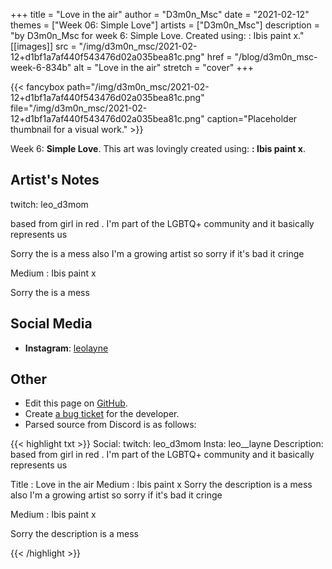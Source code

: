 +++
title =       "Love in the air"
author =      "D3m0n_Msc"
date =        "2021-02-12"
themes =      ["Week 06: Simple Love"]
artists =     ["D3m0n_Msc"]
description = "by D3m0n_Msc for week 6: Simple Love. Created using: : Ibis paint x."
[[images]]
              src = "/img/d3m0n_msc/2021-02-12+d1bf1a7af440f543476d02a035bea81c.png"
              href = "/blog/d3m0n_msc-week-6-834b"
              alt = "Love in the air"
              stretch = "cover"
+++


{{< fancybox path="/img/d3m0n_msc/2021-02-12+d1bf1a7af440f543476d02a035bea81c.png" file="/img/d3m0n_msc/2021-02-12+d1bf1a7af440f543476d02a035bea81c.png" caption="Placeholder thumbnail for a visual work." >}}


Week 6: **Simple Love**. This art was lovingly created using: **: Ibis paint x**.

## Artist's Notes

twitch: leo_d3mom

based from girl in red . I'm part of the LGBTQ+ community and it basically represents us

Sorry the is a mess also I'm a growing artist so sorry if it's bad it cringe

Medium : Ibis paint x

Sorry the is a mess

## Social Media

- **Instagram**: <a href='https://instagram.com/leolayne' target='_blank'>leolayne</a>


## Other

- Edit this page on [GitHub](https://github.com/teaminkling/web-refresh/edit/main/content/blog/d3m0n_msc-week-6-834b.md).
- Create [a bug ticket](https://github.com/teaminkling/web-refresh/issues/new?assignees=&labels=bug&template=problem-report.md&title=) for the developer.
- Parsed source from Discord is as follows:

{{< highlight txt >}}
Social: twitch: leo_d3mom
Insta: leo__layne
Description: based from girl in red . I'm part of the LGBTQ+ community and it basically represents us

Title : Love in the air
Medium : Ibis paint x
Sorry the description is a mess also I'm a growing artist so sorry if it's bad it cringe

Medium : Ibis paint x

Sorry the description is a mess

{{< /highlight >}}